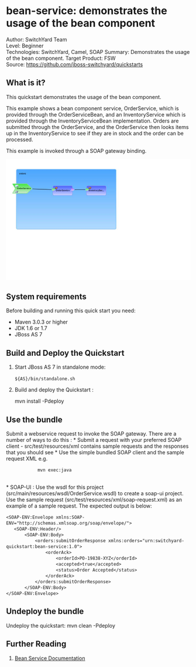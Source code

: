 bean-service: demonstrates the usage of the bean component
============================================
Author: SwitchYard Team  
Level: Beginner  
Technologies: SwitchYard, Camel, SOAP 
Summary: Demonstrates the usage of the bean component. 
Target Product: FSW  
Source: <https://github.com/jboss-switchyard/quickstarts>



What is it?
-----------
This quickstart demonstrates the usage of the bean component.   

This example shows a bean component 
service, OrderService, which is provided through the OrderServiceBean, and an InventoryService which 
is provided through the InventoryServiceBean implementation.    Orders are submitted through the 
OrderService, and the OrderService then looks items up in the InventoryService to see if they are 
in stock and the order can be processed.

This example is invoked through a SOAP gateway binding.

![Bean Service Quickstart](https://github.com/jboss-switchyard/quickstarts/raw/master/bean-service/bean-service.jpg)



System requirements
-------------------

Before building and running this quick start you need:

* Maven 3.0.3 or higher
* JDK 1.6 or 1.7
* JBoss AS 7

Build and Deploy the Quickstart
-------------------------
1. Start JBoss AS 7 in standalone mode:

    `${AS}/bin/standalone.sh`

2. Build and deploy the Quickstart : 

    mvn install -Pdeploy

Use the bundle
-------------------

Submit a webservice request to invoke the SOAP gateway.  There are a number of ways to do this :
      * Submit a request with your preferred SOAP client - src/test/resources/xml contains sample 
        requests and the responses that you should see
      * Use the simple bundled SOAP client and the sample request XML e.g.
<br/>
```
            mvn exec:java
```
<br/>
      * SOAP-UI : Use the wsdl for this project (src/main/resources/wsdl/OrderService.wsdl) to create 
        a soap-ui project.    Use the sample request (src/test/resources/xml/soap-request.xml) as an 
        example of a sample request.  The expected output is below:

```
<SOAP-ENV:Envelope xmlns:SOAP-ENV="http://schemas.xmlsoap.org/soap/envelope/">
   <SOAP-ENV:Header/>
       <SOAP-ENV:Body>
           <orders:submitOrderResponse xmlns:orders="urn:switchyard-quickstart:bean-service:1.0">
               <orderAck>
                   <orderId>PO-19838-XYZ</orderId>
                   <accepted>true</accepted>
                   <status>Order Accepted</status>
               </orderAck>
           </orders:submitOrderResponse>
       </SOAP-ENV:Body>
</SOAP-ENV:Envelope>
```

Undeploy the bundle
-------------------

Undeploy the quickstart:
        mvn clean -Pdeploy

## Further Reading

1. [Bean Service Documentation](https://docs.jboss.org/author/display/SWITCHYARD/Bean)
